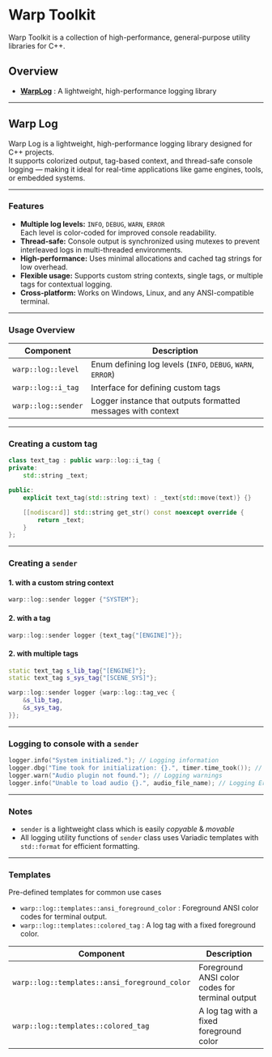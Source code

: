 # Warp Toolkit

Warp Toolkit is a collection of high-performance, general-purpose utility libraries for C++.

## Overview
- **[WarpLog](#warp-log)** : A lightweight, high-performance logging library

---

## Warp Log

Warp Log is a lightweight, high-performance logging library designed for C++ projects.  
It supports colorized output, tag-based context, and thread-safe console logging — making it ideal for real-time applications like game engines, tools, or embedded systems.

---

### Features
- **Multiple log levels:** `INFO`, `DEBUG`, `WARN`, `ERROR`  
  Each level is color-coded for improved console readability.  
- **Thread-safe:** Console output is synchronized using mutexes to prevent interleaved logs in multi-threaded environments.  
- **High-performance:** Uses minimal allocations and cached tag strings for low overhead.  
- **Flexible usage:** Supports custom string contexts, single tags, or multiple tags for contextual logging.  
- **Cross-platform:** Works on Windows, Linux, and any ANSI-compatible terminal.

---

### Usage Overview

| Component           | Description                                                  |
|---------------------|--------------------------------------------------------------|
| `warp::log::level`  | Enum defining log levels (`INFO`, `DEBUG`, `WARN`, `ERROR`)  |
| `warp::log::i_tag`  | Interface for defining custom tags                           |
| `warp::log::sender` | Logger instance that outputs formatted messages with context |

---

### Creating a custom tag

```cpp
class text_tag : public warp::log::i_tag {
private:
	std::string _text;

public:
	explicit text_tag(std::string text) : _text{std::move(text)} {}

	[[nodiscard]] std::string get_str() const noexcept override {
		return _text;
	}
};
```

---

### Creating a `sender`

#### 1. with a custom string context
```cpp
warp::log::sender logger {"SYSTEM"};
```

#### 2. with a tag
```cpp
warp::log::sender logger {text_tag{"[ENGINE]"}};
```

#### 2. with multiple tags
```cpp
static text_tag s_lib_tag{"[ENGINE]"};
static text_tag s_sys_tag{"[SCENE_SYS]"};

warp::log::sender logger {warp::log::tag_vec {
	&s_lib_tag,
	&s_sys_tag,
}};
```

---

### Logging to console with a `sender`

```cpp
logger.info("System initialized."); // Logging information
logger.dbg("Time took for initialization: {}.", timer.time_took()); // Debugging
logger.warn("Audio plugin not found."); // Logging warnings
logger.info("Unable to load audio {}.", audio_file_name); // Logging Errors
```

---

### Notes
- `sender` is a lightweight class which is easily *copyable* & *movable*
- All logging utility functions of `sender` class uses Variadic templates with `std::format` for efficient formatting.

---

### Templates
Pre-defined templates for common use cases

- `warp::log::templates::ansi_foreground_color` : Foreground ANSI color codes for terminal output.
- `warp::log::templates::colored_tag` : A log tag with a fixed foreground color.

| Component | Description |
|-----|-----|
| `warp::log::templates::ansi_foreground_color` | Foreground ANSI color codes for terminal output |
| `warp::log::templates::colored_tag` | A log tag with a fixed foreground color |